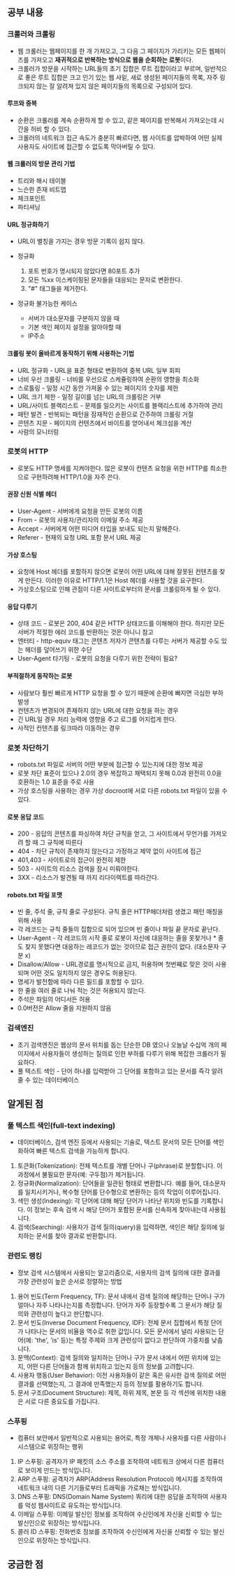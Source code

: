 ## 공부 내용

### 크롤러와 크롤링

- 웹 크롤러는 웹페이지를 한 개 가져오고, 그 다음 그 페이지가 가리키는 모든 웹페이즈를 가져오고 **재귀적으로 반복하는 방식으로 웹을 순회하는 로봇**이다.
- 크롤러가 방문을 시작하는 URL들의 초기 집합은 루트 집합이라고 부르며, 일반적으로 좋은 루트 집합은 크고 인기 있는 웹 사잍, 새로 생성된 페이지들의 목록, 자주 링크되지 않는 잘 알려져 있지 않은 페이지들의 목록으로 구성되어 있다.

#### 루프와 중복

- 순환은 크롤러를 계속 순환하게 할 수 있고, 같은 페이지를 반복해서 가져오는데 시간을 허비 할 수 있다.
- 크롤러의 네트워크 접근 속도가 충분히 빠르다면, 웹 사이트를 압박하여 어떤 실제 사용자도 사이트에 접근할 수 없도록 막아버릴 수 있다.

#### 웹 크롤러의 방문 관리 기법

- 트리와 해시 테이블
- 느슨한 존재 비트맵
- 체크포인트
- 파티셔닝

#### URL 정규화하기

- URL이 별칭을 가지는 경우 방문 기록이 쉽지 않다.

- 정규화
  1. 포트 번호가 명시되지 않았다면 80포트 추가
  2. 모든 %xx 이스케이핑된 문자들을 대응되는 문자로 변환한다.
  3. "#" 태그들을 제거한다.
- 정규화 불가능한 케이스
  - 서버가 대소문자를 구분하지 않을 때
  - 기본 색인 페이지 설정을 알아야할 때
  - IP주소

#### 크롤링 봇이 올바르게 동작하기 위해 사용하는 기법

- URL 정규화 - URL을 표준 형태로 변환하여 중복 URL 일부 회피
- 너비 우선 크롤링 - 너비를 우선으로 스케쥴링하여 순환의 영향을 최소화
- 스로틀링 - 일정 시간 동안 가져올 수 있는 페이지의 숫자를 제한
- URL 크기 제한 - 일정 길이를 넘는 URL의 크롤링은 거부
- URL/사이트 블랙리스트 - 문제를 일으키는 사이트를 블랙리스트에 추가하여 관리
- 패턴 발견 - 반복되는 패턴을 잠재적인 순환으로 간주하여 크롤링 거절
- 콘텐츠 지문 - 페이지의 컨텐츠에서 바이트를 얻어내서 체크섬을 계산
- 사람의 모니터링

### 로봇의 HTTP

- 로봇도 HTTP 명세를 지켜야한다. 많은 로봇이 컨텐츠 요청을 위한 HTTP를 최소한으로 구현하려해 HTTP/1.0을 자주 쓴다.

#### 권장 신원 식별 헤더

- User-Agent - 서버에게 요청을 만든 로봇의 이름
- From - 로봇의 사용자/관리자의 이메일 주소 제공
- Accept - 서버에게 어떤 미디어 타입을 보내도 되는지 말해준다.
- Referer - 현재의 요청 URL 포함 문서 URL 제공

#### 가상 호스팅

- 요청에 Host 헤더를 포함하지 않으면 로봇이 어떤 URL에 대해 잘못된 컨텐츠를 찾게 만든다. 이러한 이유로 HTTP/1.1은 Host 헤더를 사용할 것을 요구한다.
- 가상호스팅으로 인해 관점이 다른 사이트로부터의 문서를 크롤링하게 될 수 있다.

#### 응답 다루기

- 상태 코드 - 로봇은 200, 404 같은 HTTP 상태코드를 이해해야 한다. 하지만 모든 서버가 적절한 에러 코드를 반환하는 것은 아니니 참고
- 엔터티 - http-equiv 태그는 콘텐츠 저자가 콘텐츠를 다루는 서버가 제공할 수도 있는 헤더를 덮어쓰기 위한 수단
- User-Agent 타기팅 - 로봇의 요청을 다루기 위한 전략이 필요?

#### 부적절하게 동작하는 로봇

- 사람보다 훨씬 빠르게 HTTP 요청을 할 수 있기 때문에 순환에 빠지면 극심한 부하 발생
- 컨텐츠가 변경되어 존재하지 않는 URL에 대한 요청을 하는 경우
- 긴 URL일 경우 처리 능력에 영향을 주고 로그를 어지럽게 한다.
- 사적인 컨텐츠를 링크따라 이동하는 경우

### 로봇 차단하기

- robots.txt 파일로 서버의 어떤 부분에 접근할 수 있는지에 대한 정보 제공
- 로봇 차단 표준이 있으나 2.0의 경우 복잡하고 채택되지 못해 0.0과 완전히 0.0을 호환하는 1.0 표준을 주로 사용
- 가상 호스팅을 사용하는 경우 가상 docroot에 서로 다른 robots.txt 파일이 있을 수 있다.

#### 로봇 응답 코드

- 200 - 응답의 콘텐츠를 파싱하여 차단 규칙을 얻고, 그 사이트에서 무언가를 가져오려 할 때 그 규칙에 따른다
- 404 - 차단 규칙이 존재하지 않는다고 가정하고 제약 없이 사이트에 접근
- 401,403 - 사이트로의 접근이 완전히 제한
- 503 - 사이트의 리소스 검색을 잠시 미뤄야한다.
- 3XX - 리소스가 발견될 때 까지 리다이렉트를 따라간다.

#### robots.txt 파일 포맷

- 빈 줄, 주석 줄, 규칙 줄로 구성된다. 규칙 줄은 HTTP헤더처럼 생겼고 패턴 매칭을 위해 사용
- 각 레코드는 규칙 줄들의 집합으로 되어 있으며 빈 줄이나 파일 끝 문자로 끝난다.
- User-Agent - 각 레코드의 시작 줄로 로봇이 자신에 대응하는 줄을 못찾거나 \* 줄도 찾지 못했다면 대응하는 레코드가 없는 것이므로 접근 권한이 없다. (대소문자 구분 x)
- Disallow/Allow - URL경로를 명시적으로 금지, 허용하며 첫번쨰로 맞은 것이 사용되며 어떤 것도 일치하지 않은 경우도 허용된다.
- 명세가 발전함에 따라 다른 필드를 포함할 수 있다.
- 한 줄을 여러 줄로 나눠 적는 것은 허용되지 않는다.
- 주석은 파일의 어디서든 허용
- 0.0버전은 Allow 줄을 지원하지 않음

### 검색엔진

- 초기 검색엔진은 웹상의 문서 위치를 돕는 단순한 DB 였으나 오늘날 수십억 개의 페이지에서 사용자들이 생성하는 질의로 인한 부하를 다루기 위해 복잡한 크롤러가 필요하다.
- 풀 텍스트 색인 - 단어 하나를 입력받아 그 단어를 포함하고 있는 문서를 즉각 알려줄 수 있는 데이터베이스

## 알게된 점

### 풀 텍스트 색인(full-text indexing)

- 데이터베이스, 검색 엔진 등에서 사용되는 기술로, 텍스트 문서의 모든 단어를 색인화하여 빠른 텍스트 검색을 가능하게 합니다.

1. 토큰화(Tokenization): 전체 텍스트를 개별 단어나 구(phrase)로 분할합니다. 이 과정에서 불필요한 문자(예: 구두점)가 제거됩니다.
2. 정규화(Normalization): 단어들을 일관된 형태로 변환합니다. 예를 들어, 대소문자를 일치시키거나, 복수형 단어를 단수형으로 변환하는 등의 작업이 이루어집니다.
3. 색인 생성(Indexing): 각 단어에 대해 해당 단어가 나타난 위치와 빈도를 기록합니다. 이 정보는 후속 검색 시 해당 단어가 포함된 문서를 신속하게 찾아내는데 사용됩니다.
4. 검색(Searching): 사용자가 검색 질의(query)을 입력하면, 색인은 해당 질의에 일치하는 문서를 찾아 결과로 반환합니다.

### 관련도 랭킹

- 정보 검색 시스템에서 사용되는 알고리즘으로, 사용자의 검색 질의에 대한 결과를 가장 관련성이 높은 순서로 정렬하는 방법

1. 용어 빈도(Term Frequency, TF): 문서 내에서 검색 질의에 해당하는 단어나 구가 얼마나 자주 나타나는지를 측정합니다. 단어가 자주 등장할수록 그 문서가 해당 질의와 관련성이 높다고 판단합니다.
2. 문서 빈도(Inverse Document Frequency, IDF): 전체 문서 집합에서 특정 단어가 나타나는 문서의 비율을 역수로 취한 값입니다. 모든 문서에서 널리 사용되는 단어(예: 'the', 'is' 등)는 특정 주제와 크게 관련성이 없다고 판단하여 가중치를 낮춥니다.
3. 문맥(Context): 검색 질의와 일치하는 단어나 구가 문서 내에서 어떤 위치에 있는지, 어떤 다른 단어들과 함께 위치하고 있는지 등의 정보를 고려합니다.
4. 사용자 행동(User Behavior): 이전 사용자들이 같은 혹은 유사한 검색 질의로 어떤 결과를 선택했는지, 그 결과에 만족했는지 등의 정보를 활용하기도 합니다.
5. 문서 구조(Document Structure): 제목, 하위 제목, 본문 등 각 섹션에 위치한 내용은 서로 다른 중요도를 가집니다.

### 스푸핑

- 컴퓨터 보안에서 일반적으로 사용되는 용어로, 특정 개체나 사용자를 다른 사람이나 시스템으로 위장하는 행위

1. IP 스푸핑: 공격자가 IP 패킷의 소스 주소를 조작하여 네트워크 상에서 다른 컴퓨터로 보이게 만드는 방식입니다.
2. ARP 스푸핑: 공격자가 ARP(Address Resolution Protocol) 메시지를 조작하여 네트워크 내의 다른 기기들로부터 트래픽을 가로채는 방식입니다.
3. DNS 스푸핑: DNS(Domain Name System) 쿼리에 대한 응답을 조작하여 사용자를 악성 웹사이트로 유도하는 방식입니다.
4. 이메일 스푸핑: 이메일 발신인 정보를 조작하여 수신인에게 자신을 신뢰할 수 있는 발신인으로 위장하는 방식입니다.
5. 콜러 ID 스푸핑: 전화번호 정보를 조작하여 수신인에게 자신을 신뢰할 수 있는 발신인으로 위장하는 방식입니다.

## 궁금한 점
